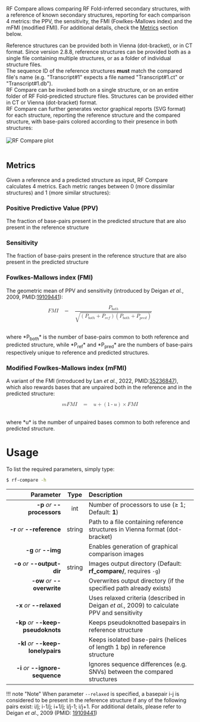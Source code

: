 RF Compare allows comparing RF Fold-inferred secondary structures, with a reference of known secondary structures, reporting for each comparison 4 metrics: the PPV, the sensitivity, the FMI (Fowlkes-Mallows index) and the mFMI (modified FMI). For additional details, check the [Metrics](https://rnaframework-docs.readthedocs.io/en/latest/rf-compare/#metrics) section below.<br/>
Reference structures can be provided both in Vienna (dot-bracket), or in CT format. Since version 2.8.8, reference structures can be provided both as a single file containing multiple structures, or as a folder of individual structure files.<br/>The sequence ID of the reference structures __must__ match the compared file's name (e.g. "Transcript#1" expects a file named "Transcript#1.ct" or "Transcript#1.db").<br/>RF Compare can be invoked both on a single structure, or on an entire folder of RF Fold-predicted structure files. Structures can be provided either in CT or Vienna (dot-bracket) format.<br/>
RF Compare can further generates vector graphical reports (SVG format) for each structure, reporting the reference structure and the compared structure, with base-pairs colored according to their presence in both structures:<br/><br/>
![RF Compare plot](http://www.incarnatolab.com/images/docs/RNAframework/rf-compare.png)
<br/><br/>

## Metrics
Given a reference and a predicted structure as input, RF Compare calculates 4 metrics. Each metric ranges between 0 (more dissimilar structures) and 1 (more similar structures):<br/>

### Positive Predictive Value (PPV)
The fraction of base-pairs present in the predicted structure that are also present in the reference structure

### Sensitivity
The fraction of base-pairs present in the reference structure that are also present in the predicted structure

### Fowlkes-Mallows index (FMI)
The geometric mean of PPV and sensitivity (introduced by Deigan *et al.*, 2009, PMID:[19109441](https://pubmed.ncbi.nlm.nih.gov/19109441/)):<br/>

<math display="block" xmlns="http://www.w3.org/1998/Math/MathML"><mi>F</mi><mi>M</mi><mi>I</mi><mo>&#xa0;</mo><mo>=</mo><mo>&#xa0;</mo><mfrac><mrow><msub><mi>P</mi><mrow><mi>b</mi><mi>o</mi><mi>t</mi><mi>h</mi></mrow></msub></mrow><msqrt><mrow><mrow><mo>(</mo><msub><mi>P</mi><mrow><mi>b</mi><mi>o</mi><mi>t</mi><mi>h</mi></mrow></msub><mo>+</mo><msub><mi>P</mi><mrow><mi>r</mi><mi>e</mi><mi>f</mi></mrow></msub><mo>)</mo></mrow><mrow><mo>(</mo><msub><mi>P</mi><mrow><mi>b</mi><mi>o</mi><mi>t</mi><mi>h</mi></mrow></msub><mo>+</mo><msub><mi>P</mi><mrow><mi>p</mi><mi>r</mi><mi>e</mi><mi>d</mi></mrow></msub></mrow><mo>)</mo></mrow></msqrt></mfrac></math>

<br/>
where *P<sub>both</sub>* is the number of base-pairs common to both reference and predicted structure, while *P<sub>ref</sub>* and *P<sub>pred</sub>* are the numbers of base-pairs respectively unique to reference and predicted structures.

### Modified Fowlkes-Mallows index (mFMI)
A variant of the FMI (introduced by Lan *et al.*, 2022, PMID:[35236847](https://pubmed.ncbi.nlm.nih.gov/35236847/)), which also rewards bases that are unpaired both in the reference and in the predicted structure:<br/>

<math display="block" xmlns="http://www.w3.org/1998/Math/MathML"><mi>m</mi><mi>F</mi><mi>M</mi><mi>I</mi><mo>&#xA0;</mo><mo>=</mo><mo>&#xA0;</mo><mi>u</mi><mo>+</mo><mrow><mo>(</mo><mn>1</mn><mo>-</mo><mi>u</mi><mo>)</mo></mrow><mo>&#xd7;</mo><mi>F</mi><mi>M</mi><mi>I</mi></math>

<br/>
where *u* is the number of unpaired bases common to both reference and predicted structure.


# Usage
To list the required parameters, simply type:

```bash
$ rf-compare -h
```

Parameter         | Type | Description
----------------: | :--: |:------------
__-p__ *or* __--processors__ | int | Number of processors to use (&ge; 1; Default: __1__)
__-r__ *or* __--reference__ | string | Path to a file containing reference structures in Vienna format (dot-bracket)
__-g__ *or* __--img__ | | Enables generation of graphical comparison images
__-o__ *or* __--output-dir__ | string | Images output directory (Default: __rf_compare/__, requires ``-g``)
__-ow__ *or* __--overwrite__ | | Overwrites output directory (if the specified path already exists)
__-x__ *or* __--relaxed__ | | Uses relaxed criteria (described in Deigan *et al.*, 2009) to calculate PPV and sensitivity
__-kp__ *or* __--keep-pseudoknots__ | | Keeps pseudoknotted basepairs in reference structure
__-kl__ *or* __--keep-lonelypairs__ | | Keeps isolated base-pairs (helices of length 1 bp) in reference structure
__-i__ *or* __--ignore-sequence__ | | Ignores sequence differences (e.g. SNVs) between the compared structures

!!! note "Note"
    When parameter ``--relaxed`` is specified, a basepair i-j is considered to be present in the reference structure if any of the following pairs exist: i/j; i-1/j; i+1/j; i/j-1; i/j+1. For additional details, please refer to Deigan *et al*., 2009 (PMID: [19109441](https://www.ncbi.nlm.nih.gov/pubmed/19109441))